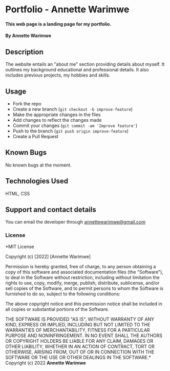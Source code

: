 # Portfolio - Annette Warimwe

#### This web page is a landing page for my portfolio.

#### By **Annette Warimwe**

## Description

The website entails an "about me" section providing details about myself. It outlines my background educational and professional details. It also includes previous projects, my hobbies and skills.

## Usage

- Fork the repo
- Create a new branch (`git checkout -b improve-feature`)
- Make the appropriate changes in the files
- Add changes to reflect the changes made
- Commit your changes (`git commit -am 'Improve feature'`)
- Push to the branch (`git push origin improve-feature`)
- Create a Pull Request

## Known Bugs

No known bugs at the moment.

## Technologies Used

HTML, CSS

## Support and contact details

You can email the developer through annettewarimwe@gmail.com

### License

\*MIT License

Copyright (c) [2022] [Annette Warimwe]

Permission is hereby granted, free of charge, to any person obtaining a copy
of this software and associated documentation files (the "Software"), to deal
in the Software without restriction, including without limitation the rights
to use, copy, modify, merge, publish, distribute, sublicense, and/or sell
copies of the Software, and to permit persons to whom the Software is
furnished to do so, subject to the following conditions:

The above copyright notice and this permission notice shall be included in all
copies or substantial portions of the Software.

THE SOFTWARE IS PROVIDED "AS IS", WITHOUT WARRANTY OF ANY KIND, EXPRESS OR
IMPLIED, INCLUDING BUT NOT LIMITED TO THE WARRANTIES OF MERCHANTABILITY,
FITNESS FOR A PARTICULAR PURPOSE AND NONINFRINGEMENT. IN NO EVENT SHALL THE
AUTHORS OR COPYRIGHT HOLDERS BE LIABLE FOR ANY CLAIM, DAMAGES OR OTHER
LIABILITY, WHETHER IN AN ACTION OF CONTRACT, TORT OR OTHERWISE, ARISING FROM,
OUT OF OR IN CONNECTION WITH THE SOFTWARE OR THE USE OR OTHER DEALINGS IN THE
SOFTWARE.\*
Copyright (c) 2022 **Annette Warimwe**

